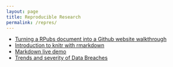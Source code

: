 ```yaml
---
layout: page
title: Reproducible Research
permalink: /repres/
---
```


- [Turning a RPubs document into a Github website walkthrough](https://github.com/thoughtfulbloke/appleorange)
- [Introduction to knitr with rmarkdown](https://sachsmc.github.io/knit-git-markr-guide/knitr/knit.html)
- [Markdown live demo](http://markdown-here.com/livedemo.html)
- [Trends and severity of Data Breaches](http://rpubs.com/ww44ss/29389)